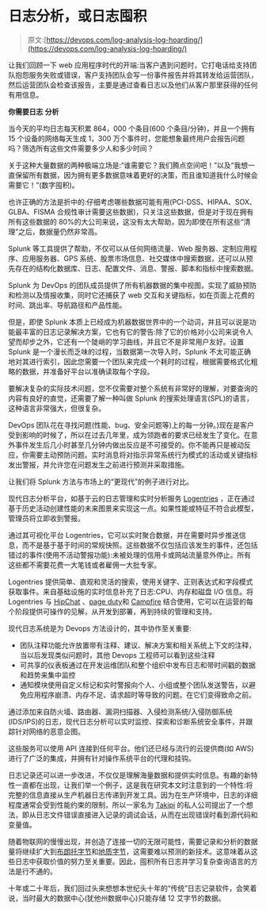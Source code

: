 # 日志分析，或日志囤积

> 原文:[https://devops.com/log-analysis-log-hoarding/](https://devops.com/log-analysis-log-hoarding/)

让我们回顾一下 web 应用程序时代的开端:当客户遇到问题时，它打电话给支持团队抱怨服务失败或错误，客户支持团队会写一份事件报告并将其转发给运营团队，然后运营团队会检查该报告，主要是通过查看日志以及他们从客户那里获得的任何有用信息。

**你需要日志** **分析**

当今天的平均日志每天积累 864，000 个条目(600 个条目/分钟)，并且一个拥有 15 个设备的网络每天生成 1，300 万个事件时，您能想象最终用户会报告问题吗？筛选所有这些文件需要多少人和多少时间？

关于这种大量数据的两种极端立场是:“谁需要它？我们腾点空间吧！”以及“我想一直保留所有数据，因为拥有更多数据意味着更好的决策，而且谁知道我什么时候会需要它！”(数字囤积)。

也许正确的方法是折中的:仔细考虑哪些数据可能有用(PCI-DSS、HIPAA、SOX、GLBA、FISMA 合规性审计需要这些数据)，只关注这些数据，但是对于现在拥有所有这些数据的 80%的大公司来说，这没有太大帮助，因为即使在所有这些“清理”之后，数据量仍然非常高。

Splunk 等工具提供了帮助，不仅可以从任何网络流量、Web 服务器、定制应用程序、应用服务器、GPS 系统、股票市场信息、社交媒体中搜索数据，还可以从预先存在的结构化数据库、日志、配置文件、消息、警报、脚本和指标中搜索数据。

Splunk 为 DevOps 的团队成员提供了所有机器数据的集中视图，实现了威胁预防和检测以及情报收集，同时它还捕获了 web 交互和关键指标，如在页面上花费的时间、跳出率、导航路径和产品性能。

但是，即使 Splunk 本质上已经成为机器数据世界中的一个动词，并且可以说是功能最丰富的日志记录解决方案，它也有它的警告:除了它的价格对小公司来说令人望而却步之外，它还有一个陡峭的学习曲线，并且它不是非常用户友好。设置 Splunk 是一个漫长而乏味的过程，当数据第一次导入时，Splunk 不太可能正确地对其进行索引，因此您需要一个团队来完成一个耗时的过程，根据需要格式化粗略的数据，并准备好平台以准确读取每个字段。

要解决复杂的实际技术问题，您不仅需要对整个系统有非常好的理解，对要查询的内容有良好的直觉，还需要了解一种叫做 Splunk 的搜索处理语言(SPL)的语言，这种语言非常强大，但很复杂。

DevOps 团队花在寻找问题(性能、bug、安全问题等)上的每一分钟。)现在是客户受到影响的时候了，所以在过去几年里，成为领跑者的要求已经发生了变化。在意外事件发生后几小时甚至几分钟内做出反应是不可接受的。你不能再只是被动反应，你需要主动预防问题。实时消息将对指示异常系统行为模式的活动或关键指标发出警报，并允许您在问题发生之前进行预测并采取措施。

让我们将 Splunk 方法与市场上的“更现代”的例子进行对比。

现代日志分析平台，如基于云的日志管理和实时分析服务 [Logentries](https://logentries.com/) ，正在通过基于历史活动创建性能的未来图景来实现这一点。如果性能或特征不符合此模型，管理员将立即收到警报。

通过其可视化平台 Logentries，它可以实时聚合数据，并在需要时异步推送信息，而不是基于基于时间的常规快照。这些数据不仅包括应该发生的事件，还包括错过的事件(使用不活动警报功能):未被处理的信用卡或网站流量意外停止。所有这些都不需要花费一大笔钱或者雇佣一大批专家。

Logentries 提供简单、直观和灵活的搜索，使用关键字、正则表达式和字段模式获取事件。来自基础设施的实时信息补充了日志:CPU、内存和磁盘 I/O 信息。将 Logentries 与 [HipChat](www.hipchat.com) 、[page duty](pagerduty.com)和 [Campfire](www.campfire.com) 结合使用，它可以在运营的每个阶段提供可操作的见解，从开发到部署，再到持续的管理和支持。

现代日志系统是为 Devops 方法设计的，其中协作至关重要:

*   团队注释功能允许放置带有注释、建议、解决方案和相关系统上下文的注释，当以后发现类似问题时，其他 Devops 工程师可以看到这些注释
*   可共享的仪表板通过在开发运维团队和整个组织中发布日志和带时间戳的数据和趋势来集中监控
*   通知模块使用自定义标记和实时警报向个人、小组或整个团队发送警告，以避免应用程序崩溃、内存不足、请求超时等导致的问题。在它们变得致命之前。

通过添加来自防火墙、路由器、漏洞扫描器、入侵检测系统/入侵防御系统(IDS/IPS)的日志，现代日志分析可以实时监控、探索和诊断系统安全事件，并跟踪针对网络的恶意企图。

这些服务可以使用 API 连接到任何平台。他们还已经与流行的云提供商(如 AWS)进行了广泛的集成，并拥有针对操作系统平台的代理和挂钩。

日志记录还可以进一步改进，不仅仅是理解海量数据和提供实时信息。有趣的新特性一直都在出现，让我们举一个例子，这是我在研究本文时注意到的一个特性:将完整的信息直接从生产机器日志传递到开发工具。因为在生产环境中，日志的详细程度通常会受到性能约束的限制，所以一家名为 [Takipi](https://www.takipi.com/) 的私人公司提出了一个想法，即从日志文件错误直接进入记录的调试会话，从而在出现错误时看到源代码和变量值。

随着物联网的慢慢出现，并创造了连接一切的无限可能性，需要记录和分析的数据量将继续扩大到[布朗托字节](http://www.businessinsider.com/new-big-data-word-brontobytes-2014-6)和[地质字节](https://www.urbandictionary.com/define.php?term=Geopbyte)，这需要难以预测的新技术。这意味着从这些日志中获取价值的努力至关重要。因此，囤积所有日志并学习复杂查询语言的方法是行不通的。

十年或二十年后，我们回过头来想想本世纪头十年的“传统”日志记录软件，会笑着说，当时最大的数据中心(犹他州数据中心)只能存储 12 艾字节的数据。